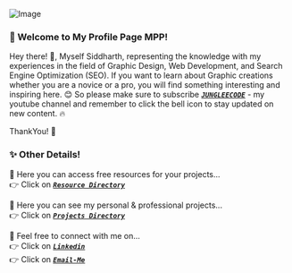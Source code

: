<!--
**siddharth-jain-singhai/Siddharth-Jain-Singhai** is a ✨ _special_ ✨ repository because its `README.md` (this file) appears on your GitHub profile.
-->

![Image](https://drive.google.com/uc?export=download&id=1Qr-GV_ZFJTUWgvZus4woUxQmaGYvYp2a)
### 🌟 Welcome to My Profile Page MPP!
Hey there! 👋,
Myself Siddharth, representing the knowledge with my experiences in the field of Graphic Design, Web Development, and Search Engine Optimization (SEO). If you want to learn about Graphic creations whether you are a novice or a pro, you will find something interesting and inspiring here. 😊 So please make sure to subscribe [*__`JUNGLEECODE`__*](https://www.youtube.com/@jungleecode) - my youtube channel and remember to click the bell icon to stay updated on new content. 🔥  

ThankYou! 🤝

### ✨ Other Details!
💬 Here you can access free resources for your projects...  
👉 Click on [*__`Resource Directory`__*](https://github.com/siddharth-jain-singhai/JungleeCode)

💬 Here you can see my personal & professional projects...  
👉 Click on [*__`Projects Directory`__*](https://github.com/siddharth-jain-singhai/Projectory)

💬 Feel free to connect with me on...  
👉 Click on <a alt="Linkedin" href="https://www.linkedin.com/in/siddharth-jain-singhai/">*__`Linkedin`__*</a>  
👉 Click on <a alt="Email-ID" href="mailto:singhaisiddharth58@gmail.com">*__`Email-Me`__*</a>
